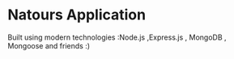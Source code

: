# Natours Application

Built using modern technologies :Node.js ,Express.js , MongoDB , Mongoose and friends :)
